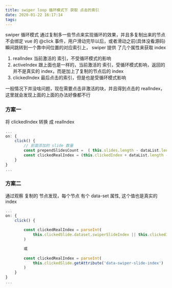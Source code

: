 ```yaml
---
title: swiper loop 循环模式下 获取 点击的索引
date: 2020-01-22 16:17:14
tags:
---
```


swiper 循环模式 通过复制多一些节点来实现循环的效果，并且多复制出来的节点不会绑定 vue 的 @click 事件，用户滑动完毕以后，或者滑动之前(具体没看源码)瞬间跳转到一个靠中间位置的对应索引上， swiper 提供 了几个属性来获取 index

1. realIndex 当前激活的 索引，不受循环模式的影响
2. activeIndex 跟上面也是一样的，当前激活的 索引，受循环模式影响，返回的并不是真实的 index，而是加上了复制的节点后的 index
3. clickedIndex 最后点击的索引，但是也是受循环模式影响

一般情况下并没啥问题，现在需要点击非激活的块，并且得到点击的 realIndex，这里就会发现上面的上面的办法好像都不行

### 方案一
将 clickedIndex 转换 成 realIndex

```js
...
on: {
    click() {
    	// 前面添加的 slide 数量
    	const prependSlidesCount =  ( this.slides.length - dataList.length ) / 2
        const clickedRealIndex = (this.clickedIndex + dataList.length - prependSlidesCount ) % dataList.length
    }
}
...
```

### 方案二
通过观察 复制的 节点发现，每个节点 有个 data-set 属性, 这个值也是真实的 index
```js
...
on: {
    click() {
    
        const clickedRealIndex = parseInt(
            this.clickedSlide.dataset.swiperSlideIndex || this.clickedIndex
        )

        或
        
        const clickedRealIndex = parseInt(
            this.clickedSlide.getAttribute('data-swiper-slide-index') || this.clickedIndex
        )
    }
}
...
```

